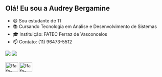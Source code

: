 ## Olá! Eu sou a Audrey Bergamine

- 😄 Sou estudante de TI
- 📚 Cursando Tecnologia em Análise e Desenvolvimento de Sistemas
- 🎓 Instituição: FATEC Ferraz de Vasconcelos
- 📫 Contato: (11) 96473-5512 

<div>
  <ahref="https://github.com/AudreyBergamine">
  <img heigh="180em" src="https://github-readme-stats.vercel.app/api?username=audreybergamine&show_icons=true&theme=radical&include_all_commits=true&count_private=true"/>
  <img heigh="180em" src="https://github-readme-stats.vercel.app/api?top-langs/?username=audreybergamine&layout=compact&langs_count=168theme=radical"/> 
</div>
  
  
<div style="display: inline_block"><br>
<img align="center" alt="Rafa-Python" height="30" width="40" src=""https://raw.githubusercontent.com/devicons/devicon/master/icon/python/python-original.svg">
<img align="center" alt="Rafa-Python" height="30" width="40" src=""https://raw.githubusercontent.com/devicons/devicon/master/icon/java/java-original.svg">
